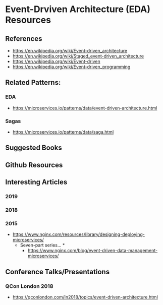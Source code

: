 
# Event-Drviven Architecture (EDA) Resources

## References
- https://en.wikipedia.org/wiki/Event-driven_architecture
- https://en.wikipedia.org/wiki/Staged_event-driven_architecture
- https://en.wikipedia.org/wiki/Event-driven
- https://en.wikipedia.org/wiki/Event-driven_programming





## Related Patterns:

### EDA
- https://microservices.io/patterns/data/event-driven-architecture.html


### Sagas
- https://microservices.io/patterns/data/saga.html



## Suggested Books




## Github Resources




## Interesting Articles

### 2019

### 2018 


### 2015
- https://www.nginx.com/resources/library/designing-deploying-microservices/
  + Seven-part series...
    * 
    * https://www.nginx.com/blog/event-driven-data-management-microservices/



## Conference Talks/Presentations

### QCon London 2018
- https://qconlondon.com/ln2018/topics/event-driven-architecture.html


